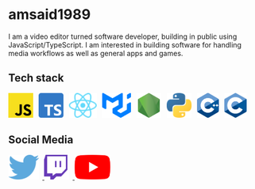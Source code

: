 # amsaid1989

I am a video editor turned software developer, building in public using JavaScript/TypeScript. I am interested in building software for handling media workflows as well as general apps and games.

## Tech stack

<div>
    <img src="images/Unofficial_JavaScript_logo_2.svg" alt="JavaScript Logo" title="JavaScript" height="50px" style="margin-right: 0.5em; display: inline;" />
    <img src="images/TypeScript%20logo.svg" alt="TypeScript Logo" title="TypeScript" height="50px" style="margin-right: 0.5em; display: inline;" />
    <img src="images/React%20Logo.svg" alt="React Logo" title="React" height="50px" style="margin-right: 0.5em; display: inline;" />
    <img src="images/mui-logo.png" alt="MUI Logo" title="MaterialUI" height="50px" style="margin-right: 0.5em; display: inline;" />
    <img src="images/nodejs-logo.svg" alt="Node.js Logo" title="Node.js" height="50px" style="margin-right: 0.5em; display: inline;" />
    <img src="images/Python-logo-notext.svg" alt="Python Logo" title="Python" height="50px" style="margin-right: 0.5em; display: inline;" />
    <img src="images/ISO_C++_Logo.svg" alt="C++ Logo" title="C++" height="50px" style="margin-right: 0.5em; display: inline;" />
    <img src="images/C_Programming_Language.svg" alt="C Logo" title="C" height="50px" style="margin-right: 0.5em; display: inline;" />
</div>

## Social Media

<a href="https://twitter.com/amsaid1989">
    <img src="images/twitter-logo.png" alt="Twitter Logo" title="Twitter" height="50px" style="margin-right: 0.5em; display: inline;" />
</a>
<a href="https://twitch.tv/the_wizard_apprentice">
    <img src="images/twitch-logo.webp" alt="Twitch Logo" title="Twitch" height="50px" style="margin-right: 0.5em; display: inline;" />
</a>
<a href="https://www.youtube.com/channel/UC34qodmBl887kKk7ZIWkG6w">
    <img src="images/YouTube_full-color_icon_(2017).webp" alt="YouTube Logo" title="YouTube" height="50px" style="margin-right: 0.5em; display: inline;" />
</a>

